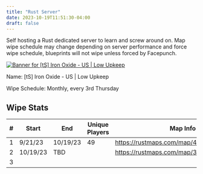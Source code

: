 ```yaml
---
title: "Rust Server"
date: 2023-10-19T11:51:30-04:00
draft: false
---
```


Self hosting a Rust dedicated server to learn and screw around on. 
Map wipe schedule may change depending on server performance and force wipe schedule, blueprints will not wipe unless forced by Facepunch.

[![Banner for [tS] Iron Oxide - US | Low Upkeep](https://cdn.battlemetrics.com/b/horizontal500x80px/23805986.png?foreground=%23EEEEEE&background=%23222222&lines=%23333333&linkColor=%231185ec&chartColor=%23FF0700)](https://www.battlemetrics.com/servers/rust/23805986)

Name: [tS] Iron Oxide - US | Low Upkeep

Wipe Schedule: Monthly, every 3rd Thursday

## Wipe Stats

| #   | Start    | End      | Unique Players | Map Info                                 |
| --- | -------- | -------- | -------------- | ---------------------------------------- |
| 1   | 9/21/23  | 10/19/23 | 49             | https://rustmaps.com/map/4250_66972398   |
| 2   | 10/19/23 | TBD      |                | https://rustmaps.com/map/3500_1393213226 |
| 3   |          |          |                |                                          |